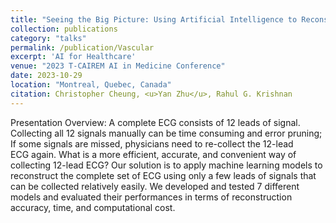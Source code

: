 ```yaml
---
title: "Seeing the Big Picture: Using Artificial Intelligence to Reconstruct the 12-Lead ECG"
collection: publications
category: "talks"
permalink: /publication/Vascular
excerpt: 'AI for Healthcare'
venue: "2023 T-CAIREM AI in Medicine Conference"
date: 2023-10-29
location: "Montreal, Quebec, Canada"
citation: Christopher Cheung, <u>Yan Zhu</u>, Rahul G. Krishnan
---
```


Presentation Overview: A complete ECG consists of 12 leads of signal. Collecting all 12 signals manually can be time consuming and error pruning; If some signals are missed, physicians need to re-collect the 12-lead ECG again. What is a more efficient, accurate, and convenient way of  collecting 12-lead ECG? Our solution is to apply machine learning models to reconstruct the complete set of ECG using only a few leads of signals that can be collected relatively easily. We developed and tested 7 different models and evaluated their performances in terms of reconstruction accuracy, time, and computational cost.
